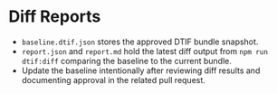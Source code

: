 # Diff Reports

- `baseline.dtif.json` stores the approved DTIF bundle snapshot.
- `report.json` and `report.md` hold the latest diff output from `npm run dtif:diff` comparing the baseline to the current bundle.
- Update the baseline intentionally after reviewing diff results and documenting approval in the related pull request.
